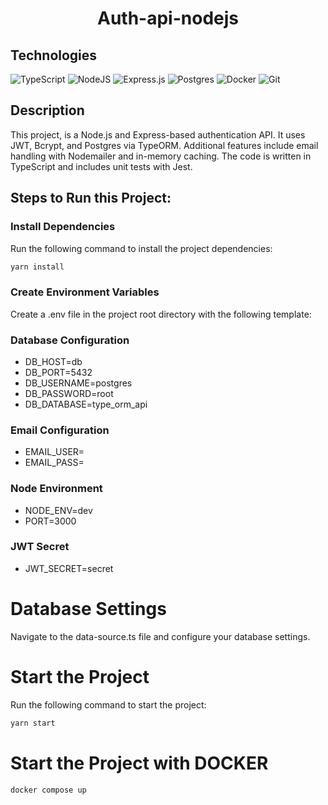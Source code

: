 <h1 align="center">
    Auth-api-nodejs
</h1>

## Technologies

![TypeScript](https://img.shields.io/badge/typescript-%23007ACC.svg?style=for-the-badge&logo=typescript&logoColor=white)
![NodeJS](https://img.shields.io/badge/node.js-6DA55F?style=for-the-badge&logo=node.js&logoColor=white)
![Express.js](https://img.shields.io/badge/express.js-%23404d59.svg?style=for-the-badge&logo=express&logoColor=%2361DAFB)
![Postgres](https://img.shields.io/badge/postgres-%23316192.svg?style=for-the-badge&logo=postgresql&logoColor=white)
![Docker](https://img.shields.io/badge/docker-%230db7ed.svg?style=for-the-badge&logo=docker&logoColor=white)
![Git](https://img.shields.io/badge/git-%23F05033.svg?style=for-the-badge&logo=git&logoColor=white)

## Description
This project, is a Node.js and Express-based authentication API. It uses JWT, Bcrypt, and Postgres via TypeORM. Additional features include email handling with Nodemailer and in-memory caching. The code is written in TypeScript and includes unit tests with Jest.

## Steps to Run this Project:

### Install Dependencies
Run the following command to install the project dependencies:

```bash
yarn install
```

### Create Environment Variables
Create a .env file in the project root directory with the following template:

### Database Configuration
- DB_HOST=db  
- DB_PORT=5432
- DB_USERNAME=postgres
- DB_PASSWORD=root
- DB_DATABASE=type_orm_api

### Email Configuration
- EMAIL_USER=  
- EMAIL_PASS=  

### Node Environment
- NODE_ENV=dev
- PORT=3000

### JWT Secret
- JWT_SECRET=secret

# Database Settings
Navigate to the data-source.ts file and configure your database settings.

# Start the Project
Run the following command to start the project:

```bash
yarn start
```
# Start the Project with DOCKER
```bash
docker compose up
```
